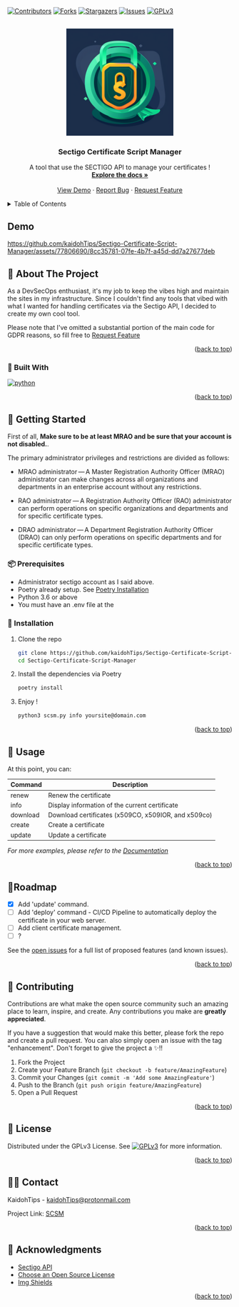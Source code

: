 <a name="readme-top"></a>

[![Contributors][contributors-shield]][contributors-url]
[![Forks][forks-shield]][forks-url]
[![Stargazers][stars-shield]][stars-url]
[![Issues][issues-shield]][issues-url]
[![GPLv3][license-shield]][license-url]



<!-- PROJECT LOGO -->
<br />
<div align="center">
  <a href="https://github.com/kaidohTips/Sectigo-Certificate-Script-Manager">
    <img src="lib/images/SCSM_logo.png" alt="Logo" width="240" height="240">
  </a>

  <h3 align="center">Sectigo Certificate Script Manager</h3>

  <p align="center">
    A tool that use the SECTIGO API to manage your certificates !
    <br />
    <a href="https://github.com/kaidohTips/Sectigo-Certificate-Script-Manager#Usage"><strong>Explore the docs »</strong></a>
    <br />
    <br />
    <a href="https://github.com/kaidohTips/Sectigo-Certificate-Script-Manager#Demo">View Demo</a>
    ·
    <a href="https://github.com/kaidohTips/Sectigo-Certificate-Script-Manager/issues">Report Bug</a>
    ·
    <a href="https://github.com/kaidohTips/Sectigo-Certificate-Script-Manager/issues">Request Feature</a>
  </p>
</div>



<!-- TABLE OF CONTENTS -->
<details>
  <summary>Table of Contents</summary>
  <ol>
    <li>
      <a href="#about-the-project">Demo</a>
      <a href="#about-the-project">About The Project</a>
      <ul>
        <li><a href="#built-with">Built With</a></li>
      </ul>
    </li>
    <li>
      <a href="#getting-started">Getting Started</a>
      <ul>
        <li><a href="#prerequisites">Prerequisites</a></li>
        <li><a href="#installation">Installation</a></li>
      </ul>
    </li>
    <li><a href="#usage">Usage</a></li>
    <li><a href="#roadmap">Roadmap</a></li>
    <li><a href="#contributing">Contributing</a></li>
    <li><a href="#license">License</a></li>
    <li><a href="#contact">Contact</a></li>
    <li><a href="#acknowledgments">Acknowledgments</a></li>
  </ol>
</details>


## Demo


https://github.com/kaidohTips/Sectigo-Certificate-Script-Manager/assets/77806690/8cc35781-07fe-4b7f-a45d-dd7a27677deb


<!-- ABOUT THE PROJECT -->
##  🧪 About The Project

As a DevSecOps enthusiast, it's my job to keep the vibes high and maintain the sites in my infrastructure.
Since I couldn't find any tools that vibed with what I wanted for handling certificates via the Sectigo API, I decided to create my own cool tool.

Please note that I've omitted a substantial portion of the main code for GDPR reasons, so fill free to  <a href="https://github.com/kaidohTips/Sectigo-Certificate-Script-Manager/issues">Request Feature  </a> 

<p align="right">(<a href="#readme-top">back to top</a>)</p>

### 🎨 Built With

[![python][python-shield]][python-url]


<p align="right">(<a href="#readme-top">back to top</a>)</p>



<!-- GETTING STARTED -->
## 🔧 Getting Started

First of all, **Make sure to be at least MRAO and be sure that your account is not disabled.**.

The primary administrator privileges and restrictions are divided as follows:

* MRAO administrator — A Master Registration Authority Officer (MRAO) administrator can make changes across all organizations and departments in an enterprise account without any restrictions.

* RAO administrator — A Registration Authority Officer (RAO) administrator can perform operations on specific organizations and departments and for specific certificate types.

* DRAO administrator — A Department Registration Authority Officer (DRAO) can only perform operations on specific departments and for specific certificate types.


### 📦️ Prerequisites

* Administrator sectigo account as I said above.
* Poetry already setup. See [Poetry Installation](https://python-poetry.org/docs/#installation)
* Python 3.6 or above
* You must have an .env file at the 

### 🚀 Installation

1. Clone the repo
   ```sh
   git clone https://github.com/kaidohTips/Sectigo-Certificate-Script-Manager.git &&
   cd Sectigo-Certificate-Script-Manager
   ```
2. Install the dependencies via Poetry
   ```sh
   poetry install
   ```
3. Enjoy !
   ```sh
   python3 scsm.py info yoursite@domain.com
   ```

<p align="right">(<a href="#readme-top">back to top</a>)</p>



<!-- USAGE -->
## 📌 Usage

At this point, you can:

| Command    | Description                                |
|------------|--------------------------------------------|
| renew      | Renew the certificate                       |
| info       | Display information of the current certificate |
| download   | Download certificates (x509CO, x509IOR, and x509co) |
| create     | Create a certificate                        |
| update     | Update a certificate                        |



_For more examples, please refer to the [Documentation](https://example.com)_

<p align="right">(<a href="#readme-top">back to top</a>)</p>



<!-- ROADMAP -->
## 🔖Roadmap

- [x] Add 'update' command.
- [ ] Add 'deploy' command - CI/CD Pipeline to automatically deploy the certificate in your web server.
- [ ] Add client certificate management.
- [ ] ?

See the [open issues](https://github.com/kaidohTips/Sectigo-Certificate-Script-Manager/issues) for a full list of proposed features (and known issues).

<p align="right">(<a href="#readme-top">back to top</a>)</p>



<!-- CONTRIBUTING -->
## 💚 Contributing

Contributions are what make the open source community such an amazing place to learn, inspire, and create. Any contributions you make are **greatly appreciated**.

If you have a suggestion that would make this better, please fork the repo and create a pull request. You can also simply open an issue with the tag "enhancement".
Don't forget to give the project a ✨!!

1. Fork the Project
2. Create your Feature Branch (`git checkout -b feature/AmazingFeature`)
3. Commit your Changes (`git commit -m 'Add some AmazingFeature'`)
4. Push to the Branch (`git push origin feature/AmazingFeature`)
5. Open a Pull Request

<p align="right">(<a href="#readme-top">back to top</a>)</p>



<!-- LICENSE -->
## 📝 License

Distributed under the GPLv3 License. See [![GPLv3][license-shield]][license-url] for more information.

<p align="right">(<a href="#readme-top">back to top</a>)</p>



<!-- CONTACT -->
## 🧑‍💻 Contact

KaidohTips - kaidohTips@protonmail.com 

Project Link: [SCSM](https://github.com/kaidohTips/Sectigo-Certificate-Script-Manager)

<p align="right">(<a href="#readme-top">back to top</a>)</p>



<!-- ACKNOWLEDGMENTS -->
## 🎉 Acknowledgments

* [Sectigo API](https://www.sectigo.com/knowledge-base/detail/Sectigo-Certificate-Manager-SCM-REST-API/kA01N000000XDkE)
* [Choose an Open Source License](https://choosealicense.com)
* [Img Shields](https://shields.io)

<p align="right">(<a href="#readme-top">back to top</a>)</p>


<!-- MARKDOWN LINKS & IMAGES -->
[python-shield]: https://img.shields.io/badge/python--white?style=for-the-badge&logo=python&label=python&color=yellow
[python-url]: https://python.org
[contributors-shield]: https://img.shields.io/github/contributors/kaidohTips/Sectigo-Certificate-Script-Manager.svg?style=for-the-badge
[contributors-url]: https://github.com/kaidohTips/Sectigo-Certificate-Script-Manager/graphs/contributors
[forks-shield]: https://img.shields.io/github/forks/kaidohTips/Sectigo-Certificate-Script-Manager.svg?style=for-the-badge
[forks-url]: https://github.com/kaidohTips/Sectigo-Certificate-Script-Manager/network/members
[stars-shield]: https://img.shields.io/github/stars/kaidohTips/Sectigo-Certificate-Script-Manager.svg?style=for-the-badge
[stars-url]: https://github.com/kaidohTips/Sectigo-Certificate-Script-Manager/stargazers
[issues-shield]: https://img.shields.io/github/issues/kaidohTips/Sectigo-Certificate-Script-Manager.svg?style=for-the-badge
[issues-url]: https://github.com/kaidohTips/Sectigo-Certificate-Script-Manager/issues
[license-shield]: https://img.shields.io/github/license/kaidohTips/Sectigo-Certificate-Script-Manager.svg?style=for-the-badge
[license-url]: https://github.com/kaidohTips/Sectigo-Certificate-Script-Manager/blob/master/LICENSE
